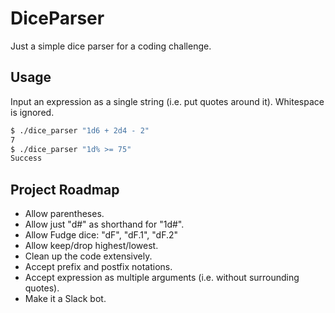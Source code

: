 # DiceParser

Just a simple dice parser for a coding challenge.

## Usage

Input an expression as a single string (i.e. put quotes around it). Whitespace is ignored.

```bash
$ ./dice_parser "1d6 + 2d4 - 2"
7
$ ./dice_parser "1d% >= 75"
Success
```

## Project Roadmap

- Allow parentheses.
- Allow just "d#" as shorthand for "1d#".
- Allow Fudge dice: "dF", "dF.1", "dF.2"
- Allow keep/drop highest/lowest.
- Clean up the code extensively.
- Accept prefix and postfix notations.
- Accept expression as multiple arguments (i.e. without surrounding quotes).
- Make it a Slack bot.
